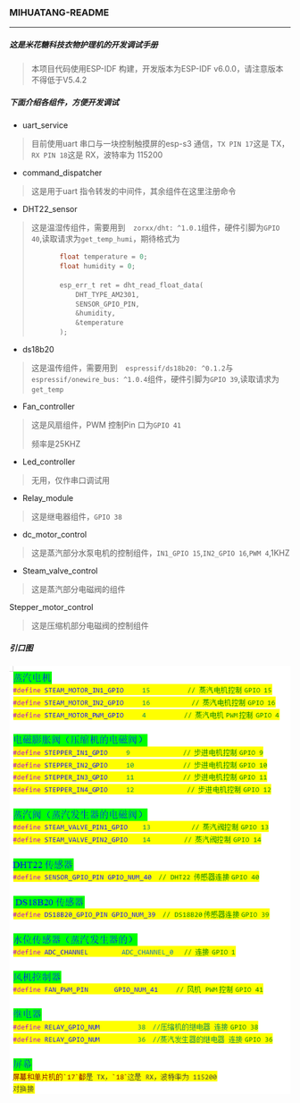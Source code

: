 ### MIHUATANG-README

---



##### 这是米花糖科技衣物护理机的开发调试手册

>本项目代码使用ESP-IDF 构建，开发版本为ESP-IDF v6.0.0，请注意版本不得低于V5.4.2

##### 下面介绍各组件，方便开发调试

* uart_service

>目前使用uart 串口与一块控制触摸屏的esp-s3 通信，`TX PIN 17`这是 TX，`RX PIN 18`这是 RX，波特率为 115200

* command_dispatcher

> 这是用于uart 指令转发的中间件，其余组件在这里注册命令

* DHT22_sensor

>这是温湿传组件，需要用到`  zorxx/dht: ^1.0.1`组件，硬件引脚为`GPIO 40`,读取请求为`get_temp_humi`，期待格式为
>
>```c
>        float temperature = 0;  
>        float humidity = 0;  
>
>        esp_err_t ret = dht_read_float_data(  
>            DHT_TYPE_AM2301,         
>            SENSOR_GPIO_PIN,  
>            &humidity,  
>            &temperature  
>        );  
>
>```

* ds18b20

>这是温传组件，需要用到`  espressif/ds18b20: ^0.1.2`与` espressif/onewire_bus: ^1.0.4`组件，硬件引脚为`GPIO 39`,读取请求为`get_temp`

* Fan_controller

>这是风扇组件，PWM 控制Pin 口为`GPIO 41` 
>
>频率是25KHZ

* Led_controller

>无用，仅作串口调试用

* Relay_module

>这是继电器组件，`GPIO 38`

* dc_motor_control

>这是蒸汽部分水泵电机的控制组件，`IN1_GPIO 15`,`IN2_GPIO 16`,`PWM 4`,1KHZ

* Steam_valve_control

>这是蒸汽部分电磁阀的组件

Stepper_motor_control

>这是压缩机部分电磁阀的控制组件





##### 引口图



<img src="https://raw.githubusercontent.com/perfectYYY/mihuatang-embedded/leon_works/6763ef4c37694d7122d14fb88a782668.png" alt="引口图" />
